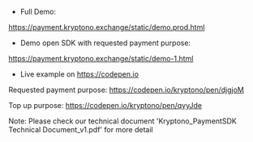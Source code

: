 * Full Demo: 

https://payment.kryptono.exchange/static/demo.prod.html



* Demo open SDK with requested payment purpose:

https://payment.kryptono.exchange/static/demo-1.html


* Live example on https://codepen.io 

Requested payment purpose: https://codepen.io/kryptono/pen/djgjoM 

Top up purpose: https://codepen.io/kryptono/pen/qyyJde 



Note: Please check our technical document 'Kryptono_PaymentSDK Technical Document_v1.pdf' for more detail
